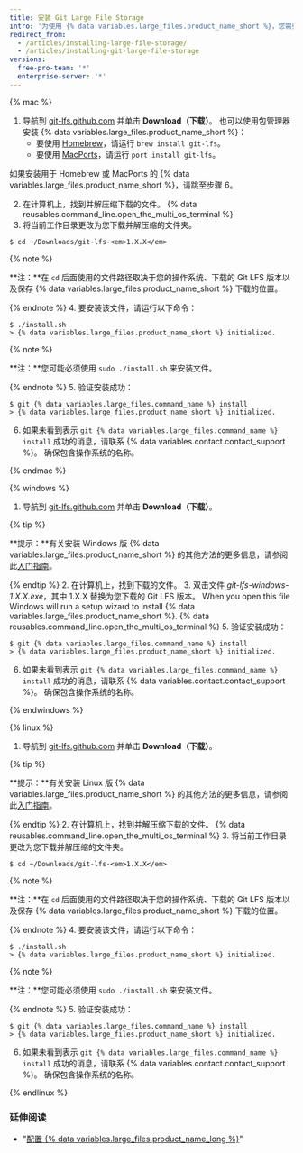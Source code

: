 ```yaml
---
title: 安装 Git Large File Storage
intro: '为使用 {% data variables.large_files.product_name_short %}，您需要下载并安装不同于 Git 的新程序。'
redirect_from:
  - /articles/installing-large-file-storage/
  - /articles/installing-git-large-file-storage
versions:
  free-pro-team: '*'
  enterprise-server: '*'
---
```


{% mac %}

1. 导航到 [git-lfs.github.com](https://git-lfs.github.com) 并单击 **Download（下载）**。 也可以使用包管理器安装 {% data variables.large_files.product_name_short %}：
    - 要使用 [Homebrew](http://brew.sh/)，请运行 `brew install git-lfs`。
    - 要使用 [MacPorts](https://www.macports.org/)，请运行 `port install git-lfs`。

 如果安装用于 Homebrew 或 MacPorts 的 {% data variables.large_files.product_name_short %}，请跳至步骤 6。

2. 在计算机上，找到并解压缩下载的文件。
{% data reusables.command_line.open_the_multi_os_terminal %}
3. 将当前工作目录更改为您下载并解压缩的文件夹。
  ```shell
  $ cd ~/Downloads/git-lfs-<em>1.X.X</em>
  ```
 {% note %}

 **注：**在 `cd` 后面使用的文件路径取决于您的操作系统、下载的 Git LFS 版本以及保存 {% data variables.large_files.product_name_short %} 下载的位置。

 {% endnote %}
4. 要安装该文件，请运行以下命令：
  ```shell
  $ ./install.sh
  > {% data variables.large_files.product_name_short %} initialized.
  ```
 {% note %}

 **注：**您可能必须使用 `sudo ./install.sh` 来安装文件。

 {% endnote %}
5. 验证安装成功：
  ```shell
  $ git {% data variables.large_files.command_name %} install
  > {% data variables.large_files.product_name_short %} initialized.
  ```
6. 如果未看到表示 `git {% data variables.large_files.command_name %} install` 成功的消息，请联系 {% data variables.contact.contact_support %}。 确保包含操作系统的名称。

{% endmac %}

{% windows %}

1. 导航到 [git-lfs.github.com](https://git-lfs.github.com) 并单击 **Download（下载）**。

  {% tip %}

  **提示：**有关安装 Windows 版 {% data variables.large_files.product_name_short %} 的其他方法的更多信息，请参阅此[入门指南](https://github.com/github/git-lfs#getting-started)。

  {% endtip %}
2. 在计算机上，找到下载的文件。
3. 双击文件 *git-lfs-windows-1.X.X.exe*，其中 1.X.X 替换为您下载的 Git LFS 版本。 When you open this file Windows will run a setup wizard to install
{% data variables.large_files.product_name_short %}.
{% data reusables.command_line.open_the_multi_os_terminal %}
5. 验证安装成功：
  ```shell
  $ git {% data variables.large_files.command_name %} install
  > {% data variables.large_files.product_name_short %} initialized.
  ```
6. 如果未看到表示 `git {% data variables.large_files.command_name %} install` 成功的消息，请联系 {% data variables.contact.contact_support %}。 确保包含操作系统的名称。

{% endwindows %}

{% linux %}

1. 导航到 [git-lfs.github.com](https://git-lfs.github.com) 并单击 **Download（下载）**。

  {% tip %}

  **提示：**有关安装 Linux 版 {% data variables.large_files.product_name_short %} 的其他方法的更多信息，请参阅此[入门指南](https://github.com/github/git-lfs#getting-started)。

  {% endtip %}
2. 在计算机上，找到并解压缩下载的文件。
{% data reusables.command_line.open_the_multi_os_terminal %}
3. 将当前工作目录更改为您下载并解压缩的文件夹。
  ```shell
  $ cd ~/Downloads/git-lfs-<em>1.X.X</em>
  ```
 {% note %}

 **注：**在 `cd` 后面使用的文件路径取决于您的操作系统、下载的 Git LFS 版本以及保存 {% data variables.large_files.product_name_short %} 下载的位置。

 {% endnote %}
4. 要安装该文件，请运行以下命令：
  ```shell
  $ ./install.sh
  > {% data variables.large_files.product_name_short %} initialized.
  ```
 {% note %}

 **注：**您可能必须使用 `sudo ./install.sh` 来安装文件。

 {% endnote %}
5. 验证安装成功：
  ```shell
  $ git {% data variables.large_files.command_name %} install
  > {% data variables.large_files.product_name_short %} initialized.
  ```
6. 如果未看到表示 `git {% data variables.large_files.command_name %} install` 成功的消息，请联系 {% data variables.contact.contact_support %}。 确保包含操作系统的名称。

{% endlinux %}

### 延伸阅读

- "[配置 {% data variables.large_files.product_name_long %}](/articles/configuring-git-large-file-storage)"
